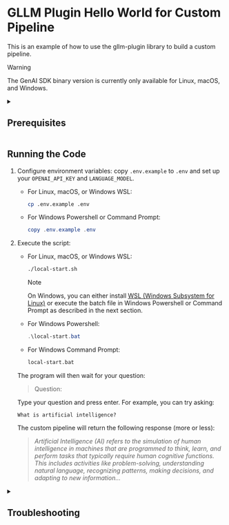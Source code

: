 # GLLM Plugin Hello World for Custom Pipeline

This is an example of how to use the gllm-plugin library to build a custom pipeline.

> [!WARNING]
> The GenAI SDK binary version is currently only available for Linux, macOS, and Windows.

<details><summary><h2>Prerequisites</h2></summary>

Please refer to the centralized [prerequisites.md](../../prerequisites.md) file for detailed requirements to run this example.

This example specifically requires:
- Python Environment
- Access to Private Binary Version of SDK Library

You need to fulfill the prerequisites to run the script. They will be checked automatically when you execute it.
</details>

## Running the Code

1. Configure environment variables: copy `.env.example` to `.env` and set up your `OPENAI_API_KEY` and `LANGUAGE_MODEL`.

   - For Linux, macOS, or Windows WSL:

     ```bash
     cp .env.example .env
     ```

   - For Windows Powershell or Command Prompt:

     ```powershell
     copy .env.example .env
     ```

2. Execute the script:

   - For Linux, macOS, or Windows WSL:

     ```bash
     ./local-start.sh
     ```

     > [!NOTE]
     > On Windows, you can either install [WSL (Windows Subsystem for Linux)](https://learn.microsoft.com/en-us/windows/wsl/install) or execute the batch file in Windows Powershell or Command Prompt as described in the next section.

   - For Windows Powershell:

     ```powershell
     .\local-start.bat
     ```

   - For Windows Command Prompt:

     ```cmd
     local-start.bat
     ```

   The program will then wait for your question:

      > Question:

      Type your question and press enter. For example, you can try asking:

      ```
      What is artificial intelligence?
      ```

      The custom pipeline will return the following response (more or less):

      > _Artificial Intelligence (AI) refers to the simulation of human intelligence in machines that are programmed to think, learn, and perform tasks that typically require human cognitive functions. This includes activities like problem-solving, understanding natural language, recognizing patterns, making decisions, and adapting to new information..._
      
<details><summary><h2>Troubleshooting</h2></summary>
For common issues and their solutions, please refer to the centralized [FAQ document](../../faq.md).
</details>